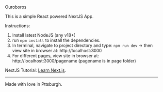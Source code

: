 Ouroboros

This is a simple React powered NextJS App.

Instructions:
1. Install latest NodeJS (any v18+)
2. run `npm install` to install the dependencies.
3. In terminal, navigate to project directory and type:  `npm run dev`  -> then view site in browser at: http://localhost:3000
4. For different pages, view site in browser at: http://localhost:3000/pagename (pagename is in page folder)

NextJS Tutorial: [Learn Next.js](https://nextjs.org/learn).

---

Made with love in Pttsburgh.
